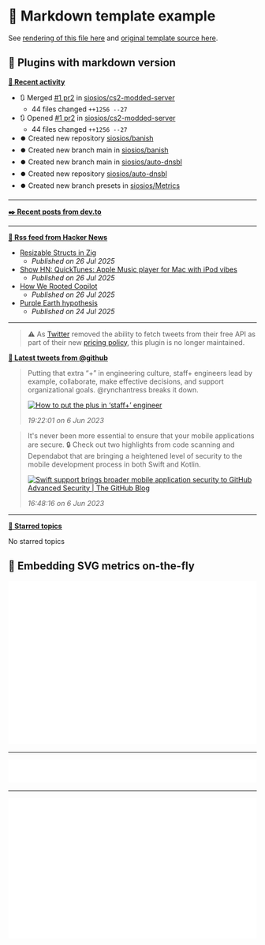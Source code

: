 # 📒 Markdown template example

See [rendering of this file here](https://github.com/siosios/metrics/blob/examples/metrics.markdown.full.md) and [original template source here](https://github.com/siosios/metrics/blob/master/source/templates/markdown/example.md).

## 🧩 Plugins with markdown version

**[📰 Recent activity](https://github.com/siosios)**
* 🔃 Merged [#1 pr2](https://github.com/siosios/cs2-modded-server/pull/1) in [siosios/cs2-modded-server](https://github.com/siosios/cs2-modded-server)
  * 44 files changed `++1256 --27`
* 🔃 Opened [#1 pr2](https://github.com/siosios/cs2-modded-server/pull/1) in [siosios/cs2-modded-server](https://github.com/siosios/cs2-modded-server)
  * 44 files changed `++1256 --27`
* ⏺️ Created new repository  [siosios/banish](https://github.com/siosios/banish)
* ⏺️ Created new branch main in [siosios/banish](https://github.com/siosios/banish)
* ⏺️ Created new branch main in [siosios/auto-dnsbl](https://github.com/siosios/auto-dnsbl)
* ⏺️ Created new repository  [siosios/auto-dnsbl](https://github.com/siosios/auto-dnsbl)
* ⏺️ Created new branch presets in [siosios/Metrics](https://github.com/siosios/Metrics)


___

**[✒️ Recent posts from dev.to](https://dev.to/siosios)**


___

**[🗼 Rss feed from Hacker News](https://news.ycombinator.com/)**
* [Resizable Structs in Zig](https://tristanpemble.com/resizable-structs-in-zig/)
  * *Published on 26 Jul 2025*
* [Show HN: QuickTunes: Apple Music player for Mac with iPod vibes](https://furnacecreek.org/quicktunes/)
  * *Published on 26 Jul 2025*
* [How We Rooted Copilot](https://research.eye.security/how-we-rooted-copilot/)
  * *Published on 26 Jul 2025*
* [Purple Earth hypothesis](https://en.wikipedia.org/wiki/Purple_Earth_hypothesis)
  * *Published on 24 Jul 2025*


___

> ⚠️ As [Twitter](https://twitter.com) removed the ability to fetch tweets from their free API as part of their new [pricing policy](https://developer.twitter.com/en/docs/twitter-api/getting-started/about-twitter-api), this plugin is no longer maintained.

<!--  -->
<!-- Example rendering before the plugin was deprecated
-->

**[🐤 Latest tweets from @github](https://twitter.com/github)**
> Putting that extra “+” in engineering culture, staff+ engineers lead by example, collaborate, make effective decisions, and support organizational goals. <span class="mention">@rynchantress</span> breaks it down.
>
> <a href="GitHub"><img src="https://images.ctfassets.net/s5uo95nf6njh/3sBQCkU6O0Lwc2Tp2LkMrU/e20b22c6ecaa66be267ebdf2d7774816/1920x1080-ReadMe-Site_Hero-Ryn_Daniels.jpg" alt="How to put the plus in ‘staff+’ engineer " height="200"></a>
>
> *19:22:01 on 6 Jun 2023*

> It's never been more essential to ensure that your mobile applications are secure. 🔒 Check out two highlights from code scanning and Dependabot that are bringing a heightened level of security to the mobile development process in both Swift and Kotlin.
>
> <a href="The GitHub Blog"><img src="https://github.blog/wp-content/uploads/2023/05/1200.630-Security-wLogo.png" alt="Swift support brings broader mobile application security to GitHub Advanced Security | The GitHub Blog" height="200"></a>
>
> *16:48:16 on 6 Jun 2023*

<!--
-->

___

**[📌 Starred topics](https://github.com/siosios?tab=stars)**

No starred topics


## 🎈 Embedding SVG metrics on-the-fly

<img src="https://github.com/siosios/metrics/blob/examples/.cache/example-isocalendar.svg">

___

<img src="https://github.com/siosios/metrics/blob/examples/.cache/example-languages-pdf.svg">

___

<img src="https://github.com/siosios/metrics/blob/examples/.cache/example-base-pdf.svg">
